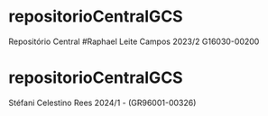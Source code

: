 # repositorioCentralGCS
Repositório Central
#Raphael Leite Campos 2023/2 G16030-00200

# repositorioCentralGCS
Stéfani Celestino Rees
2024/1 - (GR96001-00326)
